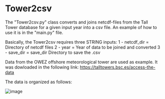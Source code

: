 # Tower2csv
The "Tower2csv.py" class converts and joins netcdf-files from the Tall Tower database for a given input year into a csv file.
An example of how to use it is in the "main.py" file.

Basically, the Tower2csv requires three STRING inputs:
1 - netcdf_dir = Directory of netcdf files
2 - year = Year of data to be joined and converted
3 - save_dir = save_dir  Directory to save the .csv

Data from the OWEZ offshore meteorological tower are used as example. It was dowloaded in the following link:
https://talltowers.bsc.es/access-the-data

The data is organized as follows:

![image](https://github.com/marcosp-araujo/Tower2csv/assets/88653954/88a28998-6584-4e66-a616-556e6b23a530)
